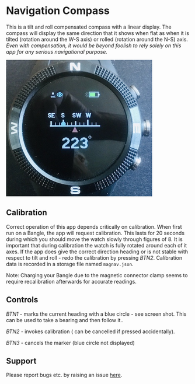 # Navigation Compass

This is a tilt and roll compensated compass with a linear display. The compass will  display the same direction that it shows when flat as when it is tilted (rotation around the W-S axis) or rolled (rotation around the N-S) axis. *Even with compensation, it would be beyond foolish to rely solely on this app for any serious navigational purpose.*

![](screenshot.jpg)

## Calibration

Correct operation of this app depends critically on calibration. When first run on a Bangle, the app will request calibration. This lasts for 20 seconds during which you should move the watch slowly through figures of 8. It is important that during calibration the watch is  fully rotated around each of it axes. If the app does give the correct direction heading or is not stable with respect to tilt and roll - redo the calibration by pressing *BTN2*. Calibration data is recorded in a storage file named `magnav.json`. 

Note: Charging your Bangle due to the magnetic connector clamp seems to require recalibration afterwards for accurate readings.

## Controls

*BTN1* - marks the current heading with a blue circle - see screen shot. This can be used to take a bearing and then follow it..

*BTN2* - invokes calibration ( can be cancelled if pressed accidentally).

*BTN3* - cancels the marker (blue circle not displayed)


## Support

Please report bugs etc. by raising an issue [here](https://github.com/jeffmer/JeffsBangleAppsDev).